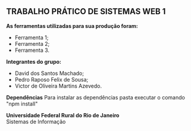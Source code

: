 ## TRABALHO PRÁTICO DE SISTEMAS WEB 1

<strong>As ferramentas utilizadas para sua produção foram:</strong>
- Ferramenta 1;
- Ferramenta 2;
- Ferramenta 3.

<strong>Integrantes do grupo:</strong>
- David dos Santos Machado;
- Pedro Raposo Felix de Sousa;
- Victor de Oliveira Martins Azevedo.

<strong>Dependências</strong>
Para instalar as dependências pasta executar o comando "npm install"

<strong>Universidade Federal Rural do Rio de Janeiro</strong></br>
Sistemas de Informação</br>